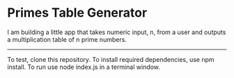 # Primes Table Generator

I am building a little app that takes numeric input, n, from a user and outputs a multiplication table of n prime numbers. 

---
To test, clone this repository.
To install required dependencies, use npm install.
To run use node index.js in a terminal window.
